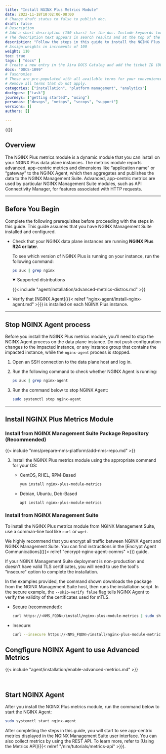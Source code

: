 ```yaml
---
title: "Install NGINX Plus Metrics Module"
date: 2022-11-18T10:02:06-08:00
# Change draft status to false to publish doc.
draft: false
# Description
# Add a short description (150 chars) for the doc. Include keywords for SEO. 
# The description text appears in search results and at the top of the doc.
description: "Follow the steps in this guide to install the NGINX Plus dynamic metrics module and configure NGINX Agent to push app-centric metrics to NGINX Management Suite."
# Assign weights in increments of 100
weight: 110
toc: true
tags: [ "docs" ]
# Create a new entry in the Jira DOCS Catalog and add the ticket ID (DOCS-<number>) below
docs: "DOCS-1099"
# Taxonomies
# These are pre-populated with all available terms for your convenience.
# Remove all terms that do not apply.
categories: ["installation", "platform management", "analytics"]
doctypes: ["task"]
journeys: ["getting started", "using"]
personas: ["devops", "netops", "secops", "support"]
versions: []
authors: []

---
```


{{<custom-styles>}}

## Overview

The NGINX Plus metrics module is a dynamic module that you can install on your NGINX Plus data plane instances. The metrics module reports advanced, app-centric metrics and dimensions like “application name” or “gateway” to the NGINX Agent, which then aggregates and publishes the data to the NGINX Management Suite. Advanced, app-centric metrics are used by particular NGINX Management Suite modules, such as API Connectivity Manager, for features associated with HTTP requests.

---

## Before You Begin

Complete the following prerequisites before proceeding with the steps in this guide. This guide assumes that you have NGINX Management Suite installed and configured.

- Check that your NGINX data plane instances are running **NGINX Plus R24 or later**.
  
  To see which version of NGINX Plus is running on your instance, run the following command:

    ```bash
    ps aux | grep nginx
    ```

    <details open>
    <summary><i class="fa-solid fa-circle-info"></i> Supported distributions</summary>

    {{< include "agent/installation/advanced-metrics-distros.md" >}}

    </details>

- Verify that [NGINX Agent]({{< relref "nginx-agent/install-nginx-agent.md" >}}) is installed on each NGINX Plus instance.

---

## Stop NGINX Agent process

Before you install the NGINX Plus metrics module, you'll need to stop the NGINX Agent process on the data plane instance. 
Do not push configuration changes to the impacted instance, or any instance group that contains the impacted instance, while the `nginx-agent` process is stopped.

1. Open an SSH connection to the data plane host and log in.
1. Run the following command to check whether NGINX Agent is running:  

    ```bash
    ps aux | grep nginx-agent
    ```

1. Run the command below to stop NGINX Agent:

    ```bash
    sudo systemctl stop nginx-agent
    ```

---

## Install NGINX Plus Metrics Module

### Install from NGINX Management Suite Package Repository (Recommended)

{{< include "nms/prepare-nms-platform/add-nms-repo.md" >}}

3. Install the NGINX Plus metrics module using the appropriate command for your OS:

    - CentOS, RHEL, RPM-Based

        ```bash
        yum install nginx-plus-module-metrics
        ```

    - Debian, Ubuntu, Deb-Based

        ```bash
        apt install nginx-plus-module-metrics
        ```

### Install from NGINX Management Suite

To install the NGINX Plus metrics module from NGINX Management Suite, use a comman-line tool like `curl` or `wget`. 

We highly recommend that you encrypt all traffic between NGINX Agent and NGINX Management Suite. You can find instructions in the [Encrypt Agent Communications]({{< relref "encrypt-nginx-agent-comms" >}}) guide. 

If your NGINX Management Suite deployment is non-production and doesn't have valid TLS certificates, you will need to use the tool's "insecure" option to complete the installation.

In the examples provided, the command shown downloads the package from the NGINX Management Suite host, then runs the installation script. 
In the secure example, the `--skip-verify false` flag tells NGINX Agent to verify the validity of the certificates used for mTLS.

- Secure (recommended):

    ```bash
    curl https://<NMS_FQDN>/install/nginx-plus-module-metrics | sudo sh -s -- --skip-verify false
    ```

- Insecure:

    ```bash
    curl --insecure https://<NMS_FQDN>/install/nginx-plus-module-metrics | sudo sh
    ```

## Congfigure NGINX Agent to use Advanced Metrics

{{< include "agent/installation/enable-advanced-metrics.md" >}}

<br>

## Start NGINX Agent

After you install the NGINX Plus metrics module, run the command below to start the NGINX Agent:

```bash
sudo systemctl start nginx-agent
```

After completing the steps in this guide, you will start to see app-centric metrics displayed in the NGINX Management Suite user interface. You can also collect metrics by using the REST API. To learn more, refer to [Using the Metrics API]({{< relref "/nim/tutorials/metrics-api" >}}).